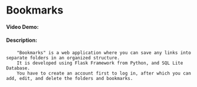 # Bookmarks
#### Video Demo:  <URL HERE>
#### Description:
        "Bookmarks" is a web application where you can save any links into separate folders in an organized structure.
        It is developed using Flask Framework from Python, and SQL Lite Database.
        You have to create an account first to log in, after which you can add, edit, and delete the folders and bookmarks.